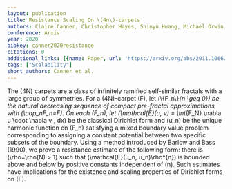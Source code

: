 ```yaml
---
layout: publication
title: Resistance Scaling On \(4n\)-carpets
authors: Claire Canner, Christopher Hayes, Shinyu Huang, Michael Orwin, Luke G. Rogers
conference: Arxiv
year: 2020
bibkey: canner2020resistance
citations: 0
additional_links: [{name: Paper, url: 'https://arxiv.org/abs/2011.10662'}]
tags: ["Scalability"]
short_authors: Canner et al.
---
```

The \(4N\) carpets are a class of infinitely ramified self-similar fractals
with a large group of symmetries. For a \(4N\)-carpet \(F\), let \(\\{F_n\\}_\{n \geq
0\}\) be the natural decreasing sequence of compact pre-fractal approximations
with \(\cap_nF_n=F\). On each \(F_n\), let \(\mathcal\{E\}(u, v) = \int_\{F_N\} \nabla u
\cdot \nabla v \, dx\) be the classical Dirichlet form and \(u_n\) be the unique
harmonic function on \(F_n\) satisfying a mixed boundary value problem
corresponding to assigning a constant potential between two specific subsets of
the boundary. Using a method introduced by Barlow and Bass (1990), we prove a
resistance estimate of the following form: there is \(\rho=\rho(N) > 1\) such
that \(\mathcal\{E\}(u_n, u_n)\rho^\{n\}\) is bounded above and below by positive
constants independent of \(n\). Such estimates have implications for the
existence and scaling properties of Dirichlet forms on \(F\).